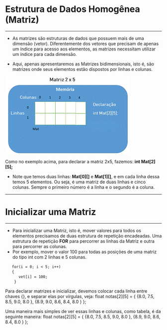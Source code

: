 # Estrutura de Dados Homogênea (Matriz)
---
+ As matrizes são estruturas de dados que possuem mais de uma dimensão (vetor). Diferentemente dos vetores que precisam de apenas um índice para acesso aos elementos, as matrizes necessitam utilizar um índice para cada dimensão.

+ Aqui, apenas apresentaremos as Matrizes bidimensionais, isto é, são matrizes onde seus elementos estão dispostos por linhas e colunas.

![programa](/markdowns/matriz.gif)

Como no exemplo acima, para  declarar a matriz 2x5, fazemos:
<b>int Mat[2][5];</b>

+ Note que temos duas linhas:<b> Mat[0][]</b> e <b>Mat[1][]</b>, e em cada linha dessa temos 5 elementos.
Ou seja, é uma matriz de duas linhas e cinco colunas. Sempre o primeiro número é a linha e o segundo é a coluna.
---
# Inicializar uma Matriz
---
+ Para inicializar uma Matriz, isto é, mover valores para todos os elementos precisamos de duas estrutura de repetição encadeadas. Uma estrutura de repetição <b>FOR</b> para percorrer as linhas da Matriz e outra para percorrer as colunas.
+ Por exemplo, mover o valor 100 para todas as posições de uma matriz do tipo int com 2 linhas e 5 colunas.
```
   for(i = 0; i < 5; i++)
   {
      vet[i] = 100;
    }
```
Para declarar matrizes e inicializar, devemos colocar cada linha entre chaves {}, e separar elas por vírgulas, veja:
float notas[2][5] = { {8.0, 7.5, 8.5, 9.0, 8.0 }, {8.9, 9.0, 8.6, 8.4, 8.0 } };

Uma maneira mais simples de ver essas linhas e colunas, como tabela, é da seguinte maneira:
float notas[2][5] = { {8.0, 7.5, 8.5, 9.0, 8.0 },
                              {8.9, 9.0, 8.6, 8.4, 8.0 } };

